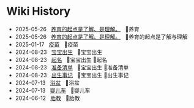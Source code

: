 # Wiki History

- 2025-05-26&nbsp;&nbsp; [养育的起点是了解、是理解。](/0010_养育)&nbsp;&nbsp; :bookmark:养育
- 2025-05-26&nbsp;&nbsp; [养育的起点是了解、是理解。](/0010_养育的起点是了解与理解)&nbsp;&nbsp; :bookmark:养育的起点是了解与理解
- 2025-01-17&nbsp;&nbsp; [疫苗](/0009_疫苗)&nbsp;&nbsp; :bookmark:疫苗
- 2024-08-23&nbsp;&nbsp; [宝宝出生](/0006_宝宝出生)&nbsp;&nbsp; :bookmark:宝宝出生
- 2024-08-23&nbsp;&nbsp; [起名](/0008_宝宝出生_起名)&nbsp;&nbsp; :bookmark:宝宝出生 :bookmark:起名
- 2024-08-23&nbsp;&nbsp; [准备清单](/0005_宝宝出生_准备清单)&nbsp;&nbsp; :bookmark:宝宝出生 :bookmark:准备清单
- 2024-08-23&nbsp;&nbsp; [出生事记](/0007_宝宝出生_出生事记)&nbsp;&nbsp; :bookmark:宝宝出生 :bookmark:出生事记
- 2024-07-13&nbsp;&nbsp; [浴盆](/0004_浴盆)&nbsp;&nbsp; :bookmark:浴盆
- 2024-07-13&nbsp;&nbsp; [婴儿车](/0003_婴儿车)&nbsp;&nbsp; :bookmark:婴儿车
- 2024-06-12&nbsp;&nbsp; [胎教](/0002_胎教)&nbsp;&nbsp; :bookmark:胎教

